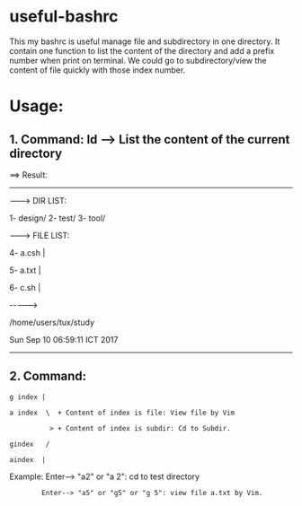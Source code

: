 # useful-bashrc
This my bashrc is useful manage file and subdirectory in one directory. It contain one function to list the content of the directory and add a prefix number when print on terminal. We could go to subdirectory/view the content of file quickly with those index number. 

# Usage:
 ## 1. Command: ld --> List the content of the current directory 
  
  ==> Result: 
  
 -----------------------------------------------------------------------------------------------------------------------------------------
 ---> DIR LIST:
 
1- design/      2- test/      3- tool/         

---> FILE LIST:

4- a.csh      |

5- a.txt      |

6- c.sh     |

----->

/home/users/tux/study

Sun Sep 10 06:59:11 ICT 2017

-----------------------------------------------------------------------------------------------------------------------------------------
 ## 2. Command:
  
    g index |
    
    a index  \  + Content of index is file: View file by Vim
    
              > + Content of index is subdir: Cd to Subdir.  
              
    gindex   /
    
    aindex  |
    
   Example: 
            Enter--> "a2" or "a 2": cd to test directory
   
            Enter--> "a5" or "g5" or "g 5": view file a.txt by Vim.
            
            
